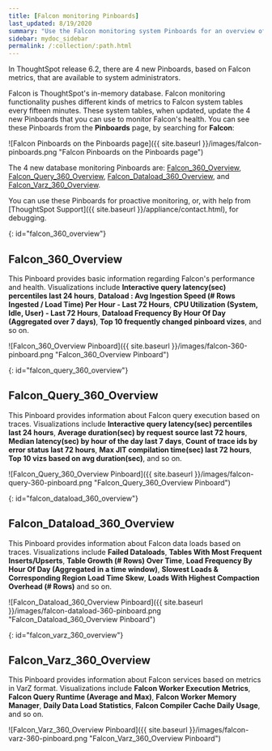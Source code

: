 ```yaml
---
title: [Falcon monitoring Pinboards]
last_updated: 8/19/2020
summary: "Use the Falcon monitoring system Pinboards for an overview of Falcon, ThoughtSpot's in-memory database, and its health, based on query, data load, and varz metrics."
sidebar: mydoc_sidebar
permalink: /:collection/:path.html
---
```

In ThoughtSpot release 6.2, there are 4 new Pinboards, based on Falcon metrics, that are available to system administrators.

Falcon is ThoughtSpot's in-memory database. Falcon monitoring functionality pushes different kinds of metrics to Falcon system tables every fifteen minutes. These system tables, when updated, update the 4 new Pinboards that you can use to monitor Falcon's health. You can see these Pinboards from the **Pinboards** page, by searching for **Falcon**:

![Falcon Pinboards on the Pinboards page]({{ site.baseurl }}/images/falcon-pinboards.png "Falcon Pinboards on the Pinboards page")

The 4 new database monitoring Pinboards are: [Falcon_360_Overview](#falcon_360_overview), [Falcon_Query_360_Overview](#falcon_query_360_overview), [Falcon_Dataload_360_Overview](#falcon_dataload_360_overview), and [Falcon_Varz_360_Overview](#falcon_varz_360_overview).

You can use these Pinboards for proactive monitoring, or, with help from [ThoughtSpot Support]({{ site.baseurl }}/appliance/contact.html), for debugging.

{: id="falcon_360_overview"}
## Falcon_360_Overview
This Pinboard provides basic information regarding Falcon's performance and health. Visualizations include **Interactive query latency(sec) percentiles last 24 hours**, **Dataload : Avg Ingestion Speed (# Rows Ingested / Load Time) Per Hour - Last 72 Hours**, **CPU Utilization (System, Idle, User) - Last 72 Hours**, **Dataload Frequency By Hour Of Day (Aggregated over 7 days)**, **Top 10 frequently changed pinboard vizes**, and so on.

![Falcon_360_Overview Pinboard]({{ site.baseurl }}/images/falcon-360-pinboard.png "Falcon_360_Overview Pinboard")

{: id="falcon_query_360_overview"}
## Falcon_Query_360_Overview
This Pinboard provides information about Falcon query execution based on traces. Visualizations include **Interactive query latency(sec) percentiles last 24 hours**, **Average duration(sec) by request source last 72 hours**, **Median latency(sec) by hour of the day last 7 days**, **Count of trace ids by error status last 72 hours**, **Max JIT compilation time(sec) last 72 hours**, **Top 10 vizs based on avg duration(sec)**, and so on.

![Falcon_Query_360_Overview Pinboard]({{ site.baseurl }}/images/falcon-query-360-pinboard.png "Falcon_Query_360_Overview Pinboard")


{: id="falcon_dataload_360_overview"}
## Falcon_Dataload_360_Overview
This Pinboard provides information about Falcon data loads based on traces. Visualizations include **Failed Dataloads**, **Tables With Most Frequent Inserts/Upserts**, **Table Growth (# Rows) Over Time**, **Load Frequency By Hour Of Day (Aggregated in a time window)**, **Slowest Loads & Corresponding Region Load Time Skew**, **Loads With Highest Compaction Overhead (# Rows)** and so on.

![Falcon_Dataload_360_Overview Pinboard]({{ site.baseurl }}/images/falcon-dataload-360-pinboard.png "Falcon_Dataload_360_Overview Pinboard")

{: id="falcon_varz_360_overview"}
## Falcon_Varz_360_Overview
This Pinboard provides information about Falcon services based on metrics in VarZ format. Visualizations include **Falcon Worker Execution Metrics**, **Falcon Query Runtime (Average and Max)**, **Falcon Worker Memory Manager**, **Daily Data Load Statistics**, **Falcon Compiler Cache Daily Usage**, and so on.

![Falcon_Varz_360_Overview Pinboard]({{ site.baseurl }}/images/falcon-varz-360-pinboard.png "Falcon_Varz_360_Overview Pinboard")
